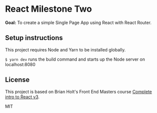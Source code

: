 # React Milestone Two

**Goal:** To create a simple Single Page App using React with React Router.


## Setup instructions

This project requires Node and Yarn to be installed globally.

`$ yarn dev` runs the build command and starts up the Node server on localhost:8080

## License

This project is based on Brian Holt's Front End Masters course [Complete intro to React v3](https://frontendmasters.com/courses/react/).

MIT

[gh-page]: https://github.com/dantilse/react-milestone-two
